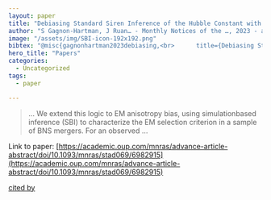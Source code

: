 ```yaml
---
layout: paper
title: "Debiasing Standard Siren Inference of the Hubble Constant with Marginal Neural Ratio Estimation"
author: "S Gagnon-Hartman, J Ruan… - Monthly Notices of the …, 2023 - academic.oup.com"
image: "/assets/img/SBI-icon-192x192.png"
bibtex: "@misc{gagnonhartman2023debiasing,<br>      title={Debiasing Standard Siren Inference of the Hubble Constant with Marginal Neural Ratio Estimation}, <br>      author={Samuel Gagnon-Hartman and John Ruan and Daryl Haggard},<br>      year={2023},<br>      eprint={2301.05241},<br>      archivePrefix={arXiv},<br>      primaryClass={astro-ph.CO}<br>}"
hero_title: "Papers"
categories:
  - Uncategorized
tags:
  - paper

---
```

>… We extend this logic to EM anisotropy bias, using simulationbased inference (SBI) to characterize the EM selection criterion in a sample of BNS mergers. For an observed …

Link to paper: [https://academic.oup.com/mnras/advance-article-abstract/doi/10.1093/mnras/stad069/6982915](https://academic.oup.com/mnras/advance-article-abstract/doi/10.1093/mnras/stad069/6982915)

[cited by](https://scholar.google.com/scholar?cites=1669507538115876672&as_sdt=5,33&sciodt=0,33&hl=en&num=20)
